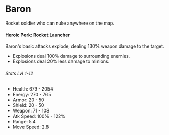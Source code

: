 # Baron

Rocket soldier who can nuke anywhere on the map.

#### Heroic Perk: Rocket Launcher

Baron's basic attacks explode, dealing 130% weapon damage to the target.

* Explosions deal 100% damage to surrounding enemies.
* Explosions deal 20% less damage to minions.

###### Stats Lvl 1-12

* Health: 679 - 2054
* Energy: 270 - 765
* Armor: 20 - 50
* Shield: 20 - 50
* Weapon: 71 - 108
* Atk Speed: 100% - 122%
* Range: 5.4
* Move Speed: 2.8





